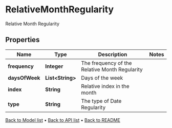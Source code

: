 

# RelativeMonthRegularity

Relative Month Regularity

## Properties

| Name | Type | Description | Notes |
|------------ | ------------- | ------------- | -------------|
|**frequency** | **Integer** | The frequency of the Relative Month Regularity |  |
|**daysOfWeek** | **List&lt;String&gt;** | Days of the week |  |
|**index** | **String** | Relative index in the month |  |
|**type** | **String** | The type of Date Regularity |  |



[Back to Model list](../README.md#documentation-for-models) &#8226; [Back to API list](../README.md#documentation-for-api-endpoints) &#8226; [Back to README](../README.md)


